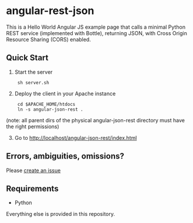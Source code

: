 angular-rest-json
=================

This is a Hello World Angular JS example page that calls a minimal Python REST service (implemented with Bottle), returning JSON, with Cross Origin Resource Sharing (CORS) enabled.

Quick Start
-----------

1. Start the server

        sh server.sh

2. Deploy the client in your Apache instance

        cd $APACHE_HOME/htdocs
        ln -s angular-json-rest .
(note: all parent dirs of the physical angular-json-rest directory must have the right permissions)
        
3. Go to [http://localhost/angular-json-rest/index.html](http://localhost/angular-json-rest/index.html)

Errors, ambiguities, omissions?
-------------------------------

Please [create an issue](https://github.com/sarnobat/angular-rest-json/issues/new)

Requirements
------------
* Python

Everything else is provided in this repository.
